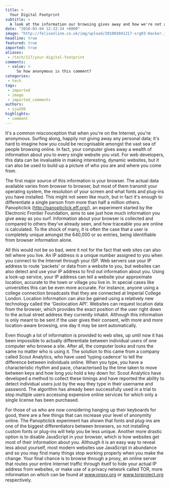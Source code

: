 ```yaml
---
title: >
  Your Digital Footprint
subtitle: >
  A look at the information our browsing gives away and how we're not as anonymous as you might think
date: "2010-03-04 12:33:34 +0000"
image: "http://felixonline.co.uk/img/upload/201003041217-srg03-Hacker.jpg"
headline: true
featured: true
imported: true
aliases:
 - /tech/117/your-digital-footprint
comments:
 - value: >
     So how anonymous is this comment?
categories:
 - tech
tags:
 - imported
 - image
 - imported_comments
authors:
 - sjw209
highlights:
 - comment
---
```


It's a common misconception that when you're on the Internet, you're anonymous. Surfing along, happily not giving away any personal data; it's hard to imagine how you could be recognisable amongst the vast sea of people browsing online. In fact, your computer gives away a wealth of information about you to every single website you visit. For web developers, this data can be invaluable in making interesting, dynamic websites, but it can also be used to build up a picture of who you are and where you come from.

The first major source of this information is your browser. The actual data available varies from browser to browser, but most of them transmit your operating system, the resolution of your screen and what fonts and plug-ins you have installed. This might not seem like much, but in fact it's enough to differentiate a single person from more than half a million others. Panopticlick (http://panopticlick.eff.org/), an experiment started by the Electronic Frontier Foundation, aims to see just how much information you give away as you surf. Information about your browser is collected and compared to others they've already seen, and how traceable you are online is calculated. To the shock of many, it is often the case that a user is completely unique amongst the 640,000 or so entries, being identifiable from browser information alone.

All this would not be so bad, were it not for the fact that web sites can also tell where you live. An IP address is a unique number assigned to you when you connect to the Internet through your ISP. Web servers use your IP address to route 'packets' or data from a website to you, but websites can also detect and use your IP address to find out information about you. Using a look-up service, your IP address can tell a website your approximate location, accurate to the town or village you live in. In special cases like universities this can be even more accurate. For instance, anyone using a college connection broadcasts that they are connected at Imperial College London. Location information can also be gained using a relatively new technology called the 'Geolocation API'. Websites can request location data from the browser, which provides the exact position of the user right down to the actual street address they currently inhabit. Although this information is only meant to be sent if the user gives their consent, with more and more location-aware browsing, one day it may be sent automatically.

Even though a lot of information is provided to web sites, up until now it has been impossible to actually differentiate between individual users of one computer who browse a site. After all, the computer looks and runs the same no matter who is using it. The solution to this came from a company called Scout Analytics, who have used 'typing cadence' to tell the difference between individuals online. When you type, you have a characteristic rhythm and pace, characterised by the time taken to move between keys and how long you hold a key down for. Scout Analytics have developed a method to collect these timings and have reported the ability to detect individual users just by the way they type in their username and password. The algorithm has already been successfully used in a trial to stop multiple users accessing expensive online services for which only a single license has been purchased.

For those of us who are now considering hanging up their keyboards for good, there are a few things that can increase your level of anonymity online. The Panopticlick experiment has shown that fonts and plug-ins are one of the biggest differentiators between browsers, so not installing custom fonts or plug-ins will help you be less unique. Another more drastic option is to disable JavaScript in your browser, which is how websites get most of their information about you. Although it is an easy way to reveal less about yourself, most modern websites use JavaScript in abundance and so you may find many things stop working properly when you make the change. Your final chance is to browse through a proxy, an online server that routes your entire Internet traffic through itself to hide your actual IP address from websites, or make use of a privacy network called TOR, more information on which can be found at www.proxy.org or www.torproject.org respectively.
